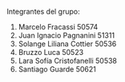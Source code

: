 Integrantes del grupo: 
1. Marcelo Fracassi 50574
2. Juan Ignacio Pagnanini 51311
3. Solange Liliana Cottier 50536
4. Bruzzo Luca 50523
5. Lara Sofía Cristofanelli 50538
6. Santiago Guarde 50621
